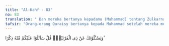 ```yaml
---
title: "Al-Kahf - 83"
no: 83
translation: " Dan mereka bertanya kepadamu (Muhammad) tentang Zulkarnain. Katakanlah, “Akan kubacakan kepadamu kisahnya.”"
tafsir: "Orang-orang Quraisy bertanya kepada Muhammad setelah mereka mengadakan pembicaraan lebih dahulu dengan orang-orang Yahudi tentang apa yang harus mereka tanyakan kepada Muhammad untuk menguji kebenaran kenabiannya. Mereka bertanya kepada Muhammad tentang Zulkarnain, maka Allah menyuruh Muhammad menyatakan kepada mereka itu, \"Akan kubacakan padamu cerita-cerita yang lengkap tentang apa yang kamu tanyakan itu karena aku telah diberi keterangan oleh Tuhanku.\" Kemudian beliau memberikan perinciannya sebagaimana dijelaskan ayat berikut:"
---
```


وَيَسْـَٔلُوْنَكَ عَنْ ذِى الْقَرْنَيْنِۗ قُلْ سَاَتْلُوْا عَلَيْكُمْ مِّنْهُ ذِكْرًا ۗ
